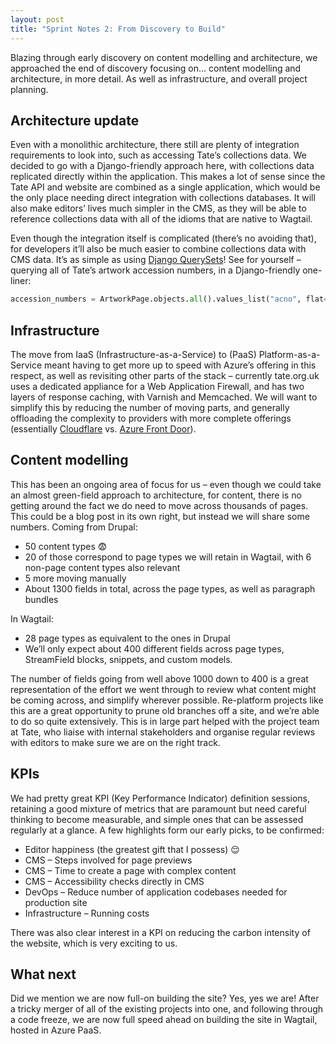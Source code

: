 ```yaml
---
layout: post
title: "Sprint Notes 2: From Discovery to Build"
---
```


Blazing through early discovery on content modelling and architecture, we approached the end of discovery focusing on… content modelling and architecture, in more detail. As well as infrastructure, and overall project planning.

## Architecture update

Even with a monolithic architecture, there still are plenty of integration requirements to look into, such as accessing Tate’s collections data. We decided to go with a Django-friendly approach here, with collections data replicated directly within the application. This makes a lot of sense since the Tate API and website are combined as a single application, which would be the only place needing direct integration with collections databases. It will also make editors’ lives much simpler in the CMS, as they will be able to reference collections data with all of the idioms that are native to Wagtail.

Even though the integration itself is complicated (there’s no avoiding that), for developers it’ll also be much easier to combine collections data with CMS data. It’s as simple as using [Django QuerySets](https://docs.djangoproject.com/en/3.2/ref/models/querysets/)! See for yourself – querying all of Tate’s artwork accession numbers, in a Django-friendly one-liner:

```python
accession_numbers = ArtworkPage.objects.all().values_list("acno", flat=True)
```

## Infrastructure

The move from IaaS (Infrastructure-as-a-Service) to (PaaS) Platform-as-a-Service meant having to get more up to speed with Azure’s offering in this respect, as well as revisiting other parts of the stack – currently tate.org.uk uses a dedicated appliance for a Web Application Firewall, and has two layers of response caching, with Varnish and Memcached. We will want to simplify this by reducing the number of moving parts, and generally offloading the complexity to providers with more complete offerings (essentially [Cloudflare](https://www.cloudflare.com/) vs. [Azure Front Door](https://azure.microsoft.com/en-gb/services/frontdoor/)).

## Content modelling

This has been an ongoing area of focus for us – even though we could take an almost green-field approach to architecture, for content, there is no getting around the fact we do need to move across thousands of pages. This could be a blog post in its own right, but instead we will share some numbers. Coming from Drupal:

- 50 content types 😨
- 20 of those correspond to page types we will retain in Wagtail, with 6 non-page content types also relevant
- 5 more moving manually
- About 1300 fields in total, across the page types, as well as paragraph bundles

In Wagtail:

- 28 page types as equivalent to the ones in Drupal
- We’ll only expect about 400 different fields across page types, StreamField blocks, snippets, and custom models.

The number of fields going from well above 1000 down to 400 is a great representation of the effort we went through to review what content might be coming across, and simplify wherever possible. Re-platform projects like this are a great opportunity to prune old branches off a site, and we’re able to do so quite extensively. This is in large part helped with the project team at Tate, who liaise with internal stakeholders and organise regular reviews with editors to make sure we are on the right track.

## KPIs

We had pretty great KPI (Key Performance Indicator) definition sessions, retaining a good mixture of metrics that are paramount but need careful thinking to become measurable, and simple ones that can be assessed regularly at a glance. A few highlights form our early picks, to be confirmed:

- Editor happiness (the greatest gift that I possess) 😌
- CMS – Steps involved for page previews
- CMS – Time to create a page with complex content
- CMS – Accessibility checks directly in CMS
- DevOps – Reduce number of application codebases needed for production site
- Infrastructure – Running costs

There was also clear interest in a KPI on reducing the carbon intensity of the website, which is very exciting to us.

## What next

Did we mention we are now full-on building the site? Yes, yes we are! After a tricky merger of all of the existing projects into one, and following through a code freeze, we are now full speed ahead on building the site in Wagtail, hosted in Azure PaaS.
